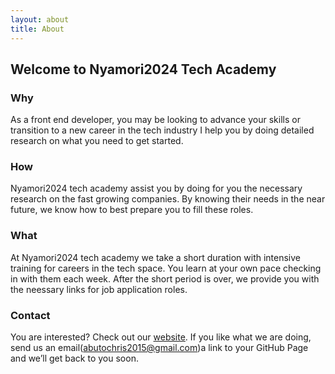 ```yaml
---
layout: about
title: About
---
```

## Welcome to Nyamori2024 Tech Academy

### Why

As a front end developer, you may be looking to advance your skills or transition to a new career in the tech industry I help you by doing detailed research on what you need to get started. 

### How

Nyamori2024 tech academy assist you by doing for you the necessary research on the fast growing companies. By knowing their needs in the near future, we know how to best prepare you to fill these roles. 

### What

At Nyamori2024 tech academy we take a short duration with intensive training for careers in the tech space. You learn at your own pace checking in with them each week. After the short  period is over, we provide you with the neessary links for job application roles.

### Contact

You are interested? Check out our [website](https://Nyamori2024.gthub.io). If you like what we are doing, send us an email(abutochris2015@gmail.com)a link to your GitHub Page and we’ll get back to you soon.

